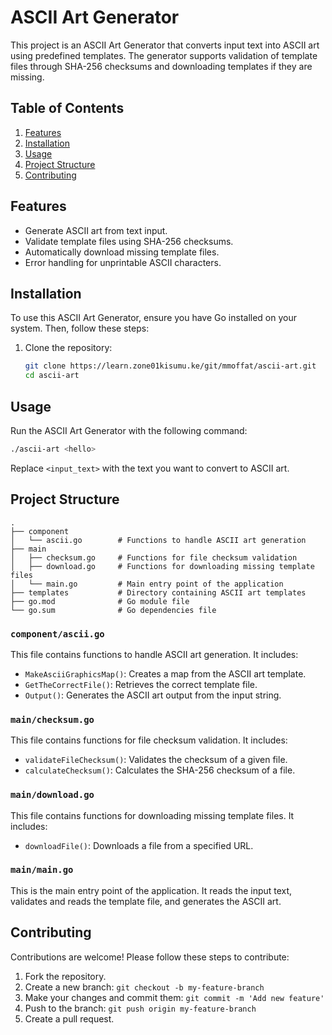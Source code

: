 

# ASCII Art Generator

This project is an ASCII Art Generator that converts input text into ASCII art using predefined templates. The generator supports validation of template files through SHA-256 checksums and downloading templates if they are missing.

## Table of Contents

1. [Features](#features)
2. [Installation](#installation)
3. [Usage](#usage)
4. [Project Structure](#project-structure)
5. [Contributing](#contributing)

## Features

- Generate ASCII art from text input.
- Validate template files using SHA-256 checksums.
- Automatically download missing template files.
- Error handling for unprintable ASCII characters.

## Installation

To use this ASCII Art Generator, ensure you have Go installed on your system. Then, follow these steps:

1. Clone the repository:
	```sh
	git clone https://learn.zone01kisumu.ke/git/mmoffat/ascii-art.git
	cd ascii-art
	```

## Usage

Run the ASCII Art Generator with the following command:

```sh
./ascii-art <hello>
```

Replace `<input_text>` with the text you want to convert to ASCII art.

## Project Structure

```plaintext
.
├── component
│   └── ascii.go       	# Functions to handle ASCII art generation
├── main
│   ├── checksum.go    	# Functions for file checksum validation
│   ├── download.go    	# Functions for downloading missing template files
│   └── main.go        	# Main entry point of the application
├── templates          	# Directory containing ASCII art templates
├── go.mod             	# Go module file
└── go.sum             	# Go dependencies file
```

### `component/ascii.go`

This file contains functions to handle ASCII art generation. It includes:
- `MakeAsciiGraphicsMap()`: Creates a map from the ASCII art template.
- `GetTheCorrectFile()`: Retrieves the correct template file.
- `Output()`: Generates the ASCII art output from the input string.

### `main/checksum.go`

This file contains functions for file checksum validation. It includes:
- `validateFileChecksum()`: Validates the checksum of a given file.
- `calculateChecksum()`: Calculates the SHA-256 checksum of a file.

### `main/download.go`

This file contains functions for downloading missing template files. It includes:
- `downloadFile()`: Downloads a file from a specified URL.

### `main/main.go`

This is the main entry point of the application. It reads the input text, validates and reads the template file, and generates the ASCII art.

## Contributing

Contributions are welcome! Please follow these steps to contribute:

1. Fork the repository.
2. Create a new branch: `git checkout -b my-feature-branch`
3. Make your changes and commit them: `git commit -m 'Add new feature'`
4. Push to the branch: `git push origin my-feature-branch`
5. Create a pull request.


